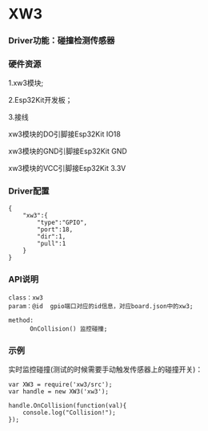 # XW3

### Driver功能：碰撞检测传感器


### 硬件资源

1.xw3模块;

2.Esp32Kit开发板；

3.接线

xw3模块的DO引脚接Esp32Kit IO18

xw3模块的GND引脚接Esp32Kit GND

xw3模块的VCC引脚接Esp32Kit 3.3V
### Driver配置

```
{
    "xw3":{
        "type":"GPIO",
        "port":18,
        "dir":1,
        "pull":1
    }
}

```


### API说明
```
class：xw3
param：@id  gpio端口对应的id信息，对应board.json中的xw3;

method:
      OnCollision() 监控碰撞;

```


### 示例

实时监控碰撞(测试的时候需要手动触发传感器上的碰撞开关)：

```
var XW3 = require('xw3/src');
var handle = new XW3('xw3');

handle.OnCollision(function(val){
    console.log("Collision!");
});


```